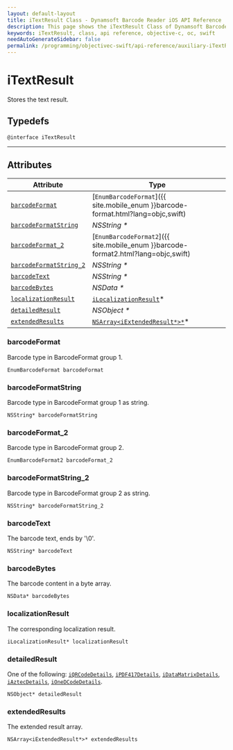 ```yaml
---
layout: default-layout
title: iTextResult Class - Dynamsoft Barcode Reader iOS API Reference
description: This page shows the iTextResult Class of Dynamsoft Barcode Reader for iOS SDK.
keywords: iTextResult, class, api reference, objective-c, oc, swift
needAutoGenerateSidebar: false
permalink: /programming/objectivec-swift/api-reference/auxiliary-iTextResult-v8.0.0.html
---
```



# iTextResult

Stores the text result.

## Typedefs

```objc
@interface iTextResult
```  
  
---

## Attributes
  
| Attribute | Type |
|---------- | ---- |
| [`barcodeFormat`](#barcodeformat) | [`EnumBarcodeFormat`]({{ site.mobile_enum }}barcode-format.html?lang=objc,swift) |
| [`barcodeFormatString`](#barcodeformatstring) | *NSString \** |
| [`barcodeFormat_2`](#barcodeformat_2) | [`EnumBarcodeFormat2`]({{ site.mobile_enum }}barcode-format2.html?lang=objc,swift) |
| [`barcodeFormatString_2`](#barcodeformatstring_2) | *NSString \** |
| [`barcodeText`](#barcodetext) | *NSString \** |
| [`barcodeBytes`](#barcodebytes) | *NSData \** |
| [`localizationResult`](#localizationresult) | [`iLocalizationResult`](iLocalizationResult.md)\* |
| [`detailedResult`](#detailedresult) | *NSObject \** |
| [`extendedResults`](#extendedResults) | [`NSArray<iExtendedResult*>*`](iExtendedResult.md)\* |

### barcodeFormat

Barcode type in BarcodeFormat group 1.

```objc
EnumBarcodeFormat barcodeFormat
```

### barcodeFormatString

Barcode type in BarcodeFormat group 1 as string.

```objc
NSString* barcodeFormatString
```

### barcodeFormat_2

Barcode type in BarcodeFormat group 2.

```objc
EnumBarcodeFormat2 barcodeFormat_2
```

### barcodeFormatString_2

Barcode type in BarcodeFormat group 2 as string.

```objc
NSString* barcodeFormatString_2
```

### barcodeText

The barcode text, ends by '\0'.

```objc
NSString* barcodeText
```

### barcodeBytes

The barcode content in a byte array.

```objc
NSData* barcodeBytes
```

### localizationResult

The corresponding localization result.

```objc
iLocalizationResult* localizationResult
```

### detailedResult

One of the following: [`iQRCodeDetails`](iQRCodeDetails.md), [`iPDF417Details`](iPDF417Details.md), [`iDataMatrixDetails`](iDataMatrixDetails.md), [`iAztecDetails`](iAztecDetails.md), [`iOneDCodeDetails`](iOneDCodeDetails.md).

```objc
NSObject* detailedResult
```

### extendedResults

The extended result array.

```objc
NSArray<iExtendedResult*>* extendedResults
```
